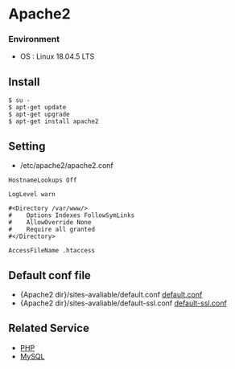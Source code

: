 # Apache2
### Environment
- OS : Linux 18.04.5 LTS

## Install
```
$ su -
$ apt-get update
$ apt-get upgrade
$ apt-get install apache2
```

## Setting
- /etc/apache2/apache2.conf
```
HostnameLookups Off

LogLevel warn

#<Directory /var/www/>
#    Options Indexes FollowSymLinks
#    AllowOverride None
#    Require all granted
#</Directory>

AccessFileName .htaccess
```

## Default conf file
- {Apache2 dir}/sites-avaliable/default.conf [default.conf](./samples/apache2/default.conf)
- {Apache2 dir}/sites-avaliable/default-ssl.conf [default-ssl.conf](./samples/apache2/default-ssl.conf)

## Related Service
  - [PHP](./PHP.md)
  - [MySQL](./MySQL.md)
